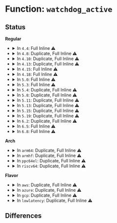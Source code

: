 # Function: <code>watchdog_active</code>

## Status
<b>Regular</b>
<ul>
<li>
<details>
<summary>In <code>4.4</code>: Full Inline ⚠️</summary>

**Collision:** Unique Static

**Inline:** Full

**Transformation:** False

**Instances:**

```
In drivers/watchdog/watchdog_dev.c (ffffffff8168aeab)
Location: include/linux/watchdog.h:107
Inline: True
Inline callers:
  - drivers/watchdog/watchdog_dev.c:watchdog_ping
  - drivers/watchdog/watchdog_dev.c:watchdog_start
  - drivers/watchdog/watchdog_dev.c:watchdog_stop
```
</details>
</li>
<li>
<details>
<summary>In <code>4.8</code>: Duplicate, Full Inline ⚠️</summary>

**Collision:** Static Duplication

**Inline:** Full

**Transformation:** False

**Instances:**

```
In drivers/watchdog/watchdog_core.c (ffffffff816eb7a2)
Location: include/linux/watchdog.h:120
Inline: True
Inline callers:
  - drivers/watchdog/watchdog_core.c:watchdog_reboot_notifier
```
```
In drivers/watchdog/watchdog_dev.c (ffffffff816ec4b7)
Location: include/linux/watchdog.h:120
Inline: True
Inline callers:
  - drivers/watchdog/watchdog_dev.c:watchdog_release
  - drivers/watchdog/watchdog_dev.c:watchdog_release
  - drivers/watchdog/watchdog_dev.c:watchdog_ioctl
  - drivers/watchdog/watchdog_dev.c:watchdog_ioctl
  - drivers/watchdog/watchdog_dev.c:watchdog_start
  - drivers/watchdog/watchdog_dev.c:watchdog_start
  - drivers/watchdog/watchdog_dev.c:watchdog_start
  - drivers/watchdog/watchdog_dev.c:watchdog_ping_work
  - drivers/watchdog/watchdog_dev.c:watchdog_ping
  - drivers/watchdog/watchdog_dev.c:__watchdog_ping
  - drivers/watchdog/watchdog_dev.c:__watchdog_ping
  - drivers/watchdog/watchdog_dev.c:watchdog_next_keepalive
```
</details>
</li>
<li>
<details>
<summary>In <code>4.10</code>: Duplicate, Full Inline ⚠️</summary>

**Collision:** Static Duplication

**Inline:** Full

**Transformation:** False

**Instances:**

```
In drivers/watchdog/watchdog_core.c (ffffffff8171c6c2)
Location: include/linux/watchdog.h:127
Inline: True
Inline callers:
  - drivers/watchdog/watchdog_core.c:watchdog_reboot_notifier
```
```
In drivers/watchdog/watchdog_dev.c (ffffffff8171d4aa)
Location: include/linux/watchdog.h:127
Inline: True
Inline callers:
  - drivers/watchdog/watchdog_dev.c:watchdog_release
  - drivers/watchdog/watchdog_dev.c:watchdog_release
  - drivers/watchdog/watchdog_dev.c:watchdog_ioctl
  - drivers/watchdog/watchdog_dev.c:watchdog_ioctl
  - drivers/watchdog/watchdog_dev.c:watchdog_start
  - drivers/watchdog/watchdog_dev.c:watchdog_start
  - drivers/watchdog/watchdog_dev.c:watchdog_start
  - drivers/watchdog/watchdog_dev.c:watchdog_ping_work
  - drivers/watchdog/watchdog_dev.c:watchdog_ping
  - drivers/watchdog/watchdog_dev.c:__watchdog_ping
  - drivers/watchdog/watchdog_dev.c:__watchdog_ping
  - drivers/watchdog/watchdog_dev.c:watchdog_next_keepalive
```
</details>
</li>
<li>
<details>
<summary>In <code>4.13</code>: Duplicate, Full Inline ⚠️</summary>

**Collision:** Static Duplication

**Inline:** Full

**Transformation:** False

**Instances:**

```
In drivers/watchdog/watchdog_core.c (ffffffff81734952)
Location: include/linux/watchdog.h:128
Inline: True
Inline callers:
  - drivers/watchdog/watchdog_core.c:watchdog_reboot_notifier
```
```
In drivers/watchdog/watchdog_dev.c (ffffffff81735791)
Location: include/linux/watchdog.h:128
Inline: True
Inline callers:
  - drivers/watchdog/watchdog_dev.c:watchdog_cdev_unregister
  - drivers/watchdog/watchdog_dev.c:watchdog_release
  - drivers/watchdog/watchdog_dev.c:watchdog_release
  - drivers/watchdog/watchdog_dev.c:watchdog_ioctl
  - drivers/watchdog/watchdog_dev.c:watchdog_ioctl
  - drivers/watchdog/watchdog_dev.c:watchdog_start
  - drivers/watchdog/watchdog_dev.c:watchdog_start
  - drivers/watchdog/watchdog_dev.c:watchdog_start
  - drivers/watchdog/watchdog_dev.c:watchdog_ping_work
  - drivers/watchdog/watchdog_dev.c:watchdog_ping
  - drivers/watchdog/watchdog_dev.c:__watchdog_ping
  - drivers/watchdog/watchdog_dev.c:__watchdog_ping
  - drivers/watchdog/watchdog_dev.c:watchdog_next_keepalive
```
</details>
</li>
<li>
<details>
<summary>In <code>4.15</code>: Full Inline ⚠️</summary>

**Collision:** Unique Static

**Inline:** Full

**Transformation:** False

**Instances:**

```
In drivers/watchdog/watchdog_dev.c (ffffffff817a6b92)
Location: include/linux/watchdog.h:129
Inline: True
Inline callers:
  - drivers/watchdog/watchdog_dev.c:watchdog_reboot_notifier
  - drivers/watchdog/watchdog_dev.c:watchdog_cdev_unregister
  - drivers/watchdog/watchdog_dev.c:watchdog_release
  - drivers/watchdog/watchdog_dev.c:watchdog_release
  - drivers/watchdog/watchdog_dev.c:watchdog_ioctl
  - drivers/watchdog/watchdog_dev.c:watchdog_ioctl
  - drivers/watchdog/watchdog_dev.c:watchdog_start
  - drivers/watchdog/watchdog_dev.c:watchdog_start
  - drivers/watchdog/watchdog_dev.c:watchdog_start
  - drivers/watchdog/watchdog_dev.c:watchdog_ping_work
  - drivers/watchdog/watchdog_dev.c:watchdog_ping
  - drivers/watchdog/watchdog_dev.c:__watchdog_ping
  - drivers/watchdog/watchdog_dev.c:__watchdog_ping
  - drivers/watchdog/watchdog_dev.c:watchdog_next_keepalive
```
</details>
</li>
<li>
<details>
<summary>In <code>4.18</code>: Full Inline ⚠️</summary>

**Collision:** Unique Static

**Inline:** Full

**Transformation:** False

**Instances:**

```
In drivers/watchdog/watchdog_dev.c (ffffffff817ee612)
Location: include/linux/watchdog.h:129
Inline: True
Inline callers:
  - drivers/watchdog/watchdog_dev.c:watchdog_reboot_notifier
  - drivers/watchdog/watchdog_dev.c:watchdog_cdev_unregister
  - drivers/watchdog/watchdog_dev.c:watchdog_release
  - drivers/watchdog/watchdog_dev.c:watchdog_release
  - drivers/watchdog/watchdog_dev.c:watchdog_ioctl
  - drivers/watchdog/watchdog_dev.c:watchdog_ioctl
  - drivers/watchdog/watchdog_dev.c:watchdog_start
  - drivers/watchdog/watchdog_dev.c:watchdog_start
  - drivers/watchdog/watchdog_dev.c:watchdog_start
  - drivers/watchdog/watchdog_dev.c:watchdog_ping_work
  - drivers/watchdog/watchdog_dev.c:watchdog_ping
  - drivers/watchdog/watchdog_dev.c:__watchdog_ping
  - drivers/watchdog/watchdog_dev.c:__watchdog_ping
  - drivers/watchdog/watchdog_dev.c:watchdog_next_keepalive
```
</details>
</li>
<li>
<details>
<summary>In <code>5.0</code>: Full Inline ⚠️</summary>

**Collision:** Unique Static

**Inline:** Full

**Transformation:** False

**Instances:**

```
In drivers/watchdog/watchdog_dev.c (ffffffff8181a4e2)
Location: include/linux/watchdog.h:126
Inline: True
Inline callers:
  - drivers/watchdog/watchdog_dev.c:watchdog_reboot_notifier
  - drivers/watchdog/watchdog_dev.c:watchdog_cdev_unregister
  - drivers/watchdog/watchdog_dev.c:watchdog_release
  - drivers/watchdog/watchdog_dev.c:watchdog_release
  - drivers/watchdog/watchdog_dev.c:watchdog_ioctl
  - drivers/watchdog/watchdog_dev.c:watchdog_ioctl
  - drivers/watchdog/watchdog_dev.c:watchdog_start
  - drivers/watchdog/watchdog_dev.c:watchdog_start
  - drivers/watchdog/watchdog_dev.c:watchdog_start
  - drivers/watchdog/watchdog_dev.c:watchdog_ping_work
  - drivers/watchdog/watchdog_dev.c:watchdog_ping
  - drivers/watchdog/watchdog_dev.c:__watchdog_ping
  - drivers/watchdog/watchdog_dev.c:__watchdog_ping
  - drivers/watchdog/watchdog_dev.c:watchdog_next_keepalive
```
</details>
</li>
<li>
<details>
<summary>In <code>5.3</code>: Full Inline ⚠️</summary>

**Collision:** Unique Static

**Inline:** Full

**Transformation:** False

**Instances:**

```
In drivers/watchdog/watchdog_dev.c (ffffffff8185c6c2)
Location: include/linux/watchdog.h:126
Inline: True
Inline callers:
  - drivers/watchdog/watchdog_dev.c:watchdog_reboot_notifier
  - drivers/watchdog/watchdog_dev.c:watchdog_cdev_unregister
  - drivers/watchdog/watchdog_dev.c:watchdog_cdev_unregister
  - drivers/watchdog/watchdog_dev.c:watchdog_release
  - drivers/watchdog/watchdog_dev.c:watchdog_release
  - drivers/watchdog/watchdog_dev.c:watchdog_release
  - drivers/watchdog/watchdog_dev.c:watchdog_ioctl
  - drivers/watchdog/watchdog_dev.c:watchdog_ioctl
  - drivers/watchdog/watchdog_dev.c:watchdog_ioctl
  - drivers/watchdog/watchdog_dev.c:watchdog_start
  - drivers/watchdog/watchdog_dev.c:watchdog_start
  - drivers/watchdog/watchdog_dev.c:watchdog_start
  - drivers/watchdog/watchdog_dev.c:watchdog_ping_work
  - drivers/watchdog/watchdog_dev.c:watchdog_ping
  - drivers/watchdog/watchdog_dev.c:__watchdog_ping
  - drivers/watchdog/watchdog_dev.c:__watchdog_ping
  - drivers/watchdog/watchdog_dev.c:watchdog_next_keepalive
```
</details>
</li>
<li>
<details>
<summary>In <code>5.4</code>: Duplicate, Full Inline ⚠️</summary>

**Collision:** Static Duplication

**Inline:** Full

**Transformation:** False

**Instances:**

```
In drivers/watchdog/watchdog_core.c (ffffffff8188dc62)
Location: include/linux/watchdog.h:126
Inline: True
Inline callers:
  - drivers/watchdog/watchdog_core.c:watchdog_reboot_notifier
```
```
In drivers/watchdog/watchdog_dev.c (ffffffff8188edb2)
Location: include/linux/watchdog.h:126
Inline: True
Inline callers:
  - drivers/watchdog/watchdog_dev.c:watchdog_cdev_unregister
  - drivers/watchdog/watchdog_dev.c:watchdog_cdev_unregister
  - drivers/watchdog/watchdog_dev.c:watchdog_release
  - drivers/watchdog/watchdog_dev.c:watchdog_release
  - drivers/watchdog/watchdog_dev.c:watchdog_release
  - drivers/watchdog/watchdog_dev.c:watchdog_ioctl
  - drivers/watchdog/watchdog_dev.c:watchdog_ioctl
  - drivers/watchdog/watchdog_dev.c:watchdog_ioctl
  - drivers/watchdog/watchdog_dev.c:watchdog_start
  - drivers/watchdog/watchdog_dev.c:watchdog_start
  - drivers/watchdog/watchdog_dev.c:watchdog_start
  - drivers/watchdog/watchdog_dev.c:watchdog_ping_work
  - drivers/watchdog/watchdog_dev.c:watchdog_ping
  - drivers/watchdog/watchdog_dev.c:__watchdog_ping
  - drivers/watchdog/watchdog_dev.c:__watchdog_ping
  - drivers/watchdog/watchdog_dev.c:watchdog_next_keepalive
```
</details>
</li>
<li>
<details>
<summary>In <code>5.8</code>: Duplicate, Full Inline ⚠️</summary>

**Collision:** Static Duplication

**Inline:** Full

**Transformation:** False

**Instances:**

```
In drivers/watchdog/watchdog_core.c (ffffffff8195c812)
Location: include/linux/watchdog.h:126
Inline: True
Inline callers:
  - drivers/watchdog/watchdog_core.c:watchdog_reboot_notifier
```
```
In drivers/watchdog/watchdog_dev.c (ffffffff8195da4e)
Location: include/linux/watchdog.h:126
Inline: True
Inline callers:
  - drivers/watchdog/watchdog_dev.c:watchdog_cdev_unregister
  - drivers/watchdog/watchdog_dev.c:watchdog_cdev_unregister
  - drivers/watchdog/watchdog_dev.c:watchdog_release
  - drivers/watchdog/watchdog_dev.c:watchdog_release
  - drivers/watchdog/watchdog_dev.c:watchdog_release
  - drivers/watchdog/watchdog_dev.c:watchdog_ioctl
  - drivers/watchdog/watchdog_dev.c:watchdog_ioctl
  - drivers/watchdog/watchdog_dev.c:watchdog_ioctl
  - drivers/watchdog/watchdog_dev.c:watchdog_start
  - drivers/watchdog/watchdog_dev.c:watchdog_start
  - drivers/watchdog/watchdog_dev.c:watchdog_start
  - drivers/watchdog/watchdog_dev.c:watchdog_ping_work
  - drivers/watchdog/watchdog_dev.c:watchdog_ping
  - drivers/watchdog/watchdog_dev.c:__watchdog_ping
  - drivers/watchdog/watchdog_dev.c:__watchdog_ping
  - drivers/watchdog/watchdog_dev.c:watchdog_next_keepalive
```
</details>
</li>
<li>
<details>
<summary>In <code>5.11</code>: Duplicate, Full Inline ⚠️</summary>

**Collision:** Static Duplication

**Inline:** Full

**Transformation:** False

**Instances:**

```
In drivers/watchdog/watchdog_core.c (ffffffff819632d2)
Location: include/linux/watchdog.h:126
Inline: True
Inline callers:
  - drivers/watchdog/watchdog_core.c:watchdog_reboot_notifier
```
```
In drivers/watchdog/watchdog_dev.c (ffffffff8196444e)
Location: include/linux/watchdog.h:126
Inline: True
Inline callers:
  - drivers/watchdog/watchdog_dev.c:watchdog_cdev_unregister
  - drivers/watchdog/watchdog_dev.c:watchdog_cdev_unregister
  - drivers/watchdog/watchdog_dev.c:watchdog_release
  - drivers/watchdog/watchdog_dev.c:watchdog_release
  - drivers/watchdog/watchdog_dev.c:watchdog_release
  - drivers/watchdog/watchdog_dev.c:watchdog_release
  - drivers/watchdog/watchdog_dev.c:watchdog_ioctl
  - drivers/watchdog/watchdog_dev.c:watchdog_ioctl
  - drivers/watchdog/watchdog_dev.c:watchdog_ioctl
  - drivers/watchdog/watchdog_dev.c:watchdog_start
  - drivers/watchdog/watchdog_dev.c:watchdog_start
  - drivers/watchdog/watchdog_dev.c:watchdog_start
  - drivers/watchdog/watchdog_dev.c:watchdog_ping_work
  - drivers/watchdog/watchdog_dev.c:watchdog_ping
  - drivers/watchdog/watchdog_dev.c:__watchdog_ping
  - drivers/watchdog/watchdog_dev.c:__watchdog_ping
  - drivers/watchdog/watchdog_dev.c:watchdog_next_keepalive
```
</details>
</li>
<li>
<details>
<summary>In <code>5.13</code>: Duplicate, Full Inline ⚠️</summary>

**Collision:** Static Duplication

**Inline:** Full

**Transformation:** False

**Instances:**

```
In drivers/watchdog/watchdog_core.c (ffffffff819476f2)
Location: include/linux/watchdog.h:126
Inline: True
Inline callers:
  - drivers/watchdog/watchdog_core.c:watchdog_reboot_notifier
```
```
In drivers/watchdog/watchdog_dev.c (ffffffff8194886e)
Location: include/linux/watchdog.h:126
Inline: True
Inline callers:
  - drivers/watchdog/watchdog_dev.c:watchdog_cdev_unregister
  - drivers/watchdog/watchdog_dev.c:watchdog_cdev_unregister
  - drivers/watchdog/watchdog_dev.c:watchdog_release
  - drivers/watchdog/watchdog_dev.c:watchdog_release
  - drivers/watchdog/watchdog_dev.c:watchdog_release
  - drivers/watchdog/watchdog_dev.c:watchdog_release
  - drivers/watchdog/watchdog_dev.c:watchdog_ioctl
  - drivers/watchdog/watchdog_dev.c:watchdog_ioctl
  - drivers/watchdog/watchdog_dev.c:watchdog_ioctl
  - drivers/watchdog/watchdog_dev.c:watchdog_start
  - drivers/watchdog/watchdog_dev.c:watchdog_start
  - drivers/watchdog/watchdog_dev.c:watchdog_start
  - drivers/watchdog/watchdog_dev.c:watchdog_ping_work
  - drivers/watchdog/watchdog_dev.c:watchdog_ping
  - drivers/watchdog/watchdog_dev.c:__watchdog_ping
  - drivers/watchdog/watchdog_dev.c:__watchdog_ping
  - drivers/watchdog/watchdog_dev.c:watchdog_next_keepalive
```
</details>
</li>
<li>
<details>
<summary>In <code>5.15</code>: Duplicate, Full Inline ⚠️</summary>

**Collision:** Static Duplication

**Inline:** Full

**Transformation:** False

**Instances:**

```
In drivers/watchdog/watchdog_core.c (ffffffff819ec592)
Location: include/linux/watchdog.h:128
Inline: True
Inline callers:
  - drivers/watchdog/watchdog_core.c:watchdog_reboot_notifier
```
```
In drivers/watchdog/watchdog_dev.c (ffffffff819ed86e)
Location: include/linux/watchdog.h:128
Inline: True
Inline callers:
  - drivers/watchdog/watchdog_dev.c:watchdog_cdev_unregister
  - drivers/watchdog/watchdog_dev.c:watchdog_cdev_unregister
  - drivers/watchdog/watchdog_dev.c:watchdog_release
  - drivers/watchdog/watchdog_dev.c:watchdog_release
  - drivers/watchdog/watchdog_dev.c:watchdog_release
  - drivers/watchdog/watchdog_dev.c:watchdog_release
  - drivers/watchdog/watchdog_dev.c:watchdog_ioctl
  - drivers/watchdog/watchdog_dev.c:watchdog_ioctl
  - drivers/watchdog/watchdog_dev.c:watchdog_ioctl
  - drivers/watchdog/watchdog_dev.c:watchdog_start
  - drivers/watchdog/watchdog_dev.c:watchdog_start
  - drivers/watchdog/watchdog_dev.c:watchdog_start
  - drivers/watchdog/watchdog_dev.c:watchdog_worker_should_ping
  - drivers/watchdog/watchdog_dev.c:watchdog_ping
  - drivers/watchdog/watchdog_dev.c:__watchdog_ping
  - drivers/watchdog/watchdog_dev.c:__watchdog_ping
  - drivers/watchdog/watchdog_dev.c:watchdog_next_keepalive
```
</details>
</li>
<li>
<details>
<summary>In <code>5.19</code>: Duplicate, Full Inline ⚠️</summary>

**Collision:** Static Duplication

**Inline:** Full

**Transformation:** False

**Instances:**

```
In drivers/watchdog/watchdog_core.c (ffffffff81b52c6c)
Location: include/linux/watchdog.h:128
Inline: True
Inline callers:
  - drivers/watchdog/watchdog_core.c:watchdog_reboot_notifier
```
```
In drivers/watchdog/watchdog_dev.c (ffffffff81b5418f)
Location: include/linux/watchdog.h:128
Inline: True
Inline callers:
  - drivers/watchdog/watchdog_dev.c:watchdog_cdev_unregister
  - drivers/watchdog/watchdog_dev.c:watchdog_release
  - drivers/watchdog/watchdog_dev.c:watchdog_release
  - drivers/watchdog/watchdog_dev.c:watchdog_release
  - drivers/watchdog/watchdog_dev.c:watchdog_ioctl
  - drivers/watchdog/watchdog_dev.c:watchdog_ioctl
  - drivers/watchdog/watchdog_dev.c:watchdog_stop
  - drivers/watchdog/watchdog_dev.c:watchdog_stop
  - drivers/watchdog/watchdog_dev.c:watchdog_stop
  - drivers/watchdog/watchdog_dev.c:watchdog_start
  - drivers/watchdog/watchdog_dev.c:watchdog_start
  - drivers/watchdog/watchdog_dev.c:watchdog_start
  - drivers/watchdog/watchdog_dev.c:watchdog_worker_should_ping
  - drivers/watchdog/watchdog_dev.c:watchdog_ping
  - drivers/watchdog/watchdog_dev.c:__watchdog_ping
  - drivers/watchdog/watchdog_dev.c:__watchdog_ping
  - drivers/watchdog/watchdog_dev.c:watchdog_next_keepalive
```
</details>
</li>
<li>
<details>
<summary>In <code>6.2</code>: Duplicate, Full Inline ⚠️</summary>

**Collision:** Static Duplication

**Inline:** Full

**Transformation:** False

**Instances:**

```
In drivers/watchdog/watchdog_core.c (ffffffff81ceb30c)
Location: include/linux/watchdog.h:128
Inline: True
Inline callers:
  - drivers/watchdog/watchdog_core.c:watchdog_reboot_notifier
```
```
In drivers/watchdog/watchdog_dev.c (ffffffff81cec5ff)
Location: include/linux/watchdog.h:128
Inline: True
Inline callers:
  - drivers/watchdog/watchdog_dev.c:watchdog_cdev_unregister
  - drivers/watchdog/watchdog_dev.c:watchdog_release
  - drivers/watchdog/watchdog_dev.c:watchdog_stop
  - drivers/watchdog/watchdog_dev.c:watchdog_start
  - drivers/watchdog/watchdog_dev.c:watchdog_worker_should_ping
  - drivers/watchdog/watchdog_dev.c:watchdog_ping
  - drivers/watchdog/watchdog_dev.c:watchdog_update_worker
  - drivers/watchdog/watchdog_dev.c:watchdog_update_worker
  - drivers/watchdog/watchdog_dev.c:watchdog_update_worker
```
</details>
</li>
<li>
<details>
<summary>In <code>6.5</code>: Full Inline ⚠️</summary>

**Collision:** Unique Static

**Inline:** Full

**Transformation:** False

**Instances:**

```
In drivers/watchdog/watchdog_dev.c (ffffffff81d5531f)
Location: include/linux/watchdog.h:128
Inline: True
Inline callers:
  - drivers/watchdog/watchdog_dev.c:watchdog_cdev_unregister
  - drivers/watchdog/watchdog_dev.c:watchdog_release
  - drivers/watchdog/watchdog_dev.c:watchdog_stop
  - drivers/watchdog/watchdog_dev.c:watchdog_start
  - drivers/watchdog/watchdog_dev.c:watchdog_worker_should_ping
  - drivers/watchdog/watchdog_dev.c:watchdog_update_worker
  - drivers/watchdog/watchdog_dev.c:watchdog_update_worker
  - drivers/watchdog/watchdog_dev.c:watchdog_update_worker
```
</details>
</li>
<li>
<details>
<summary>In <code>6.8</code>: Full Inline ⚠️</summary>

**Collision:** Unique Static

**Inline:** Full

**Transformation:** False

**Instances:**

```
In drivers/watchdog/watchdog_dev.c (ffffffff81e0c1ef)
Location: include/linux/watchdog.h:128
Inline: True
Inline callers:
  - drivers/watchdog/watchdog_dev.c:watchdog_cdev_unregister
  - drivers/watchdog/watchdog_dev.c:watchdog_release
  - drivers/watchdog/watchdog_dev.c:watchdog_stop
  - drivers/watchdog/watchdog_dev.c:watchdog_start
  - drivers/watchdog/watchdog_dev.c:watchdog_worker_should_ping
  - drivers/watchdog/watchdog_dev.c:watchdog_update_worker
  - drivers/watchdog/watchdog_dev.c:watchdog_update_worker
  - drivers/watchdog/watchdog_dev.c:watchdog_update_worker
```
</details>
</li>
</ul>
<b>Arch</b>
<ul>
<li>
<details>
<summary>In <code>arm64</code>: Duplicate, Full Inline ⚠️</summary>

**Collision:** Static Duplication

**Inline:** Full

**Transformation:** False

**Instances:**

```
In drivers/watchdog/watchdog_core.c (ffff800010ade5d8)
Location: include/linux/watchdog.h:126
Inline: True
Inline callers:
  - drivers/watchdog/watchdog_core.c:watchdog_reboot_notifier
```
```
In drivers/watchdog/watchdog_dev.c (ffff800010adfcbc)
Location: include/linux/watchdog.h:126
Inline: True
Inline callers:
  - drivers/watchdog/watchdog_dev.c:watchdog_cdev_unregister
  - drivers/watchdog/watchdog_dev.c:watchdog_release
  - drivers/watchdog/watchdog_dev.c:watchdog_release
  - drivers/watchdog/watchdog_dev.c:watchdog_start
  - drivers/watchdog/watchdog_dev.c:watchdog_start
  - drivers/watchdog/watchdog_dev.c:watchdog_start
  - drivers/watchdog/watchdog_dev.c:watchdog_ping_work
  - drivers/watchdog/watchdog_dev.c:watchdog_ping
  - drivers/watchdog/watchdog_dev.c:__watchdog_ping
  - drivers/watchdog/watchdog_dev.c:__watchdog_ping
  - drivers/watchdog/watchdog_dev.c:watchdog_next_keepalive
```
</details>
</li>
<li>
<details>
<summary>In <code>armhf</code>: Duplicate, Full Inline ⚠️</summary>

**Collision:** Static Duplication

**Inline:** Full

**Transformation:** False

**Instances:**

```
In drivers/watchdog/watchdog_core.c (c0bc01a0)
Location: include/linux/watchdog.h:126
Inline: True
Inline callers:
  - drivers/watchdog/watchdog_core.c:watchdog_reboot_notifier
```
```
In drivers/watchdog/watchdog_dev.c (c0bc1634)
Location: include/linux/watchdog.h:126
Inline: True
Inline callers:
  - drivers/watchdog/watchdog_dev.c:watchdog_cdev_unregister
  - drivers/watchdog/watchdog_dev.c:watchdog_release
  - drivers/watchdog/watchdog_dev.c:watchdog_release
  - drivers/watchdog/watchdog_dev.c:watchdog_ioctl
  - drivers/watchdog/watchdog_dev.c:watchdog_ioctl
  - drivers/watchdog/watchdog_dev.c:watchdog_start
  - drivers/watchdog/watchdog_dev.c:watchdog_start
  - drivers/watchdog/watchdog_dev.c:watchdog_start
  - drivers/watchdog/watchdog_dev.c:watchdog_ping_work
  - drivers/watchdog/watchdog_dev.c:watchdog_ping
  - drivers/watchdog/watchdog_dev.c:__watchdog_ping
  - drivers/watchdog/watchdog_dev.c:__watchdog_ping
  - drivers/watchdog/watchdog_dev.c:watchdog_next_keepalive
```
```
In drivers/watchdog/npcm_wdt.c (c0bc26a8)
Location: include/linux/watchdog.h:126
Inline: True
Inline callers:
  - drivers/watchdog/npcm_wdt.c:npcm_wdt_set_timeout
```
</details>
</li>
<li>
<details>
<summary>In <code>ppc64el</code>: Duplicate, Full Inline ⚠️</summary>

**Collision:** Static Duplication

**Inline:** Full

**Transformation:** False

**Instances:**

```
In drivers/watchdog/watchdog_core.c (c000000000bc5ef0)
Location: include/linux/watchdog.h:126
Inline: True
Inline callers:
  - drivers/watchdog/watchdog_core.c:watchdog_reboot_notifier
```
```
In drivers/watchdog/watchdog_dev.c (c000000000bc7b88)
Location: include/linux/watchdog.h:126
Inline: True
Inline callers:
  - drivers/watchdog/watchdog_dev.c:watchdog_cdev_unregister
  - drivers/watchdog/watchdog_dev.c:watchdog_cdev_unregister
  - drivers/watchdog/watchdog_dev.c:watchdog_release
  - drivers/watchdog/watchdog_dev.c:watchdog_release
  - drivers/watchdog/watchdog_dev.c:watchdog_release
  - drivers/watchdog/watchdog_dev.c:watchdog_ioctl
  - drivers/watchdog/watchdog_dev.c:watchdog_ioctl
  - drivers/watchdog/watchdog_dev.c:watchdog_ioctl
  - drivers/watchdog/watchdog_dev.c:watchdog_start
  - drivers/watchdog/watchdog_dev.c:watchdog_start
  - drivers/watchdog/watchdog_dev.c:watchdog_start
  - drivers/watchdog/watchdog_dev.c:watchdog_ping_work
  - drivers/watchdog/watchdog_dev.c:watchdog_ping
  - drivers/watchdog/watchdog_dev.c:__watchdog_ping
  - drivers/watchdog/watchdog_dev.c:__watchdog_ping
  - drivers/watchdog/watchdog_dev.c:watchdog_next_keepalive
```
</details>
</li>
<li>
<details>
<summary>In <code>riscv64</code>: Duplicate, Full Inline ⚠️</summary>

**Collision:** Static Duplication

**Inline:** Full

**Transformation:** False

**Instances:**

```
In drivers/watchdog/watchdog_core.c (ffffffe0006d6794)
Location: include/linux/watchdog.h:126
Inline: True
Inline callers:
  - drivers/watchdog/watchdog_core.c:watchdog_reboot_notifier
```
```
In drivers/watchdog/watchdog_dev.c (ffffffe0006d77c6)
Location: include/linux/watchdog.h:126
Inline: True
Inline callers:
  - drivers/watchdog/watchdog_dev.c:watchdog_cdev_unregister
  - drivers/watchdog/watchdog_dev.c:watchdog_release
  - drivers/watchdog/watchdog_dev.c:watchdog_release
  - drivers/watchdog/watchdog_dev.c:watchdog_ioctl
  - drivers/watchdog/watchdog_dev.c:watchdog_ioctl
  - drivers/watchdog/watchdog_dev.c:watchdog_start
  - drivers/watchdog/watchdog_dev.c:watchdog_start
  - drivers/watchdog/watchdog_dev.c:watchdog_start
  - drivers/watchdog/watchdog_dev.c:watchdog_ping_work
  - drivers/watchdog/watchdog_dev.c:watchdog_ping
  - drivers/watchdog/watchdog_dev.c:__watchdog_ping
  - drivers/watchdog/watchdog_dev.c:__watchdog_ping
  - drivers/watchdog/watchdog_dev.c:watchdog_next_keepalive
```
</details>
</li>
</ul>
<b>Flavor</b>
<ul>
<li>
<details>
<summary>In <code>aws</code>: Duplicate, Full Inline ⚠️</summary>

**Collision:** Static Duplication

**Inline:** Full

**Transformation:** False

**Instances:**

```
In drivers/watchdog/watchdog_core.c (ffffffff81833ae2)
Location: include/linux/watchdog.h:126
Inline: True
Inline callers:
  - drivers/watchdog/watchdog_core.c:watchdog_reboot_notifier
```
```
In drivers/watchdog/watchdog_dev.c (ffffffff81834c32)
Location: include/linux/watchdog.h:126
Inline: True
Inline callers:
  - drivers/watchdog/watchdog_dev.c:watchdog_cdev_unregister
  - drivers/watchdog/watchdog_dev.c:watchdog_cdev_unregister
  - drivers/watchdog/watchdog_dev.c:watchdog_release
  - drivers/watchdog/watchdog_dev.c:watchdog_release
  - drivers/watchdog/watchdog_dev.c:watchdog_release
  - drivers/watchdog/watchdog_dev.c:watchdog_ioctl
  - drivers/watchdog/watchdog_dev.c:watchdog_ioctl
  - drivers/watchdog/watchdog_dev.c:watchdog_ioctl
  - drivers/watchdog/watchdog_dev.c:watchdog_start
  - drivers/watchdog/watchdog_dev.c:watchdog_start
  - drivers/watchdog/watchdog_dev.c:watchdog_start
  - drivers/watchdog/watchdog_dev.c:watchdog_ping_work
  - drivers/watchdog/watchdog_dev.c:watchdog_ping
  - drivers/watchdog/watchdog_dev.c:__watchdog_ping
  - drivers/watchdog/watchdog_dev.c:__watchdog_ping
  - drivers/watchdog/watchdog_dev.c:watchdog_next_keepalive
```
</details>
</li>
<li>
<details>
<summary>In <code>azure</code>: Duplicate, Full Inline ⚠️</summary>

**Collision:** Static Duplication

**Inline:** Full

**Transformation:** False

**Instances:**

```
In drivers/watchdog/watchdog_core.c (ffffffff817fb172)
Location: include/linux/watchdog.h:126
Inline: True
Inline callers:
  - drivers/watchdog/watchdog_core.c:watchdog_reboot_notifier
```
```
In drivers/watchdog/watchdog_dev.c (ffffffff817fc2c2)
Location: include/linux/watchdog.h:126
Inline: True
Inline callers:
  - drivers/watchdog/watchdog_dev.c:watchdog_cdev_unregister
  - drivers/watchdog/watchdog_dev.c:watchdog_cdev_unregister
  - drivers/watchdog/watchdog_dev.c:watchdog_release
  - drivers/watchdog/watchdog_dev.c:watchdog_release
  - drivers/watchdog/watchdog_dev.c:watchdog_release
  - drivers/watchdog/watchdog_dev.c:watchdog_ioctl
  - drivers/watchdog/watchdog_dev.c:watchdog_ioctl
  - drivers/watchdog/watchdog_dev.c:watchdog_ioctl
  - drivers/watchdog/watchdog_dev.c:watchdog_start
  - drivers/watchdog/watchdog_dev.c:watchdog_start
  - drivers/watchdog/watchdog_dev.c:watchdog_start
  - drivers/watchdog/watchdog_dev.c:watchdog_ping_work
  - drivers/watchdog/watchdog_dev.c:watchdog_ping
  - drivers/watchdog/watchdog_dev.c:__watchdog_ping
  - drivers/watchdog/watchdog_dev.c:__watchdog_ping
  - drivers/watchdog/watchdog_dev.c:watchdog_next_keepalive
```
</details>
</li>
<li>
<details>
<summary>In <code>gcp</code>: Duplicate, Full Inline ⚠️</summary>

**Collision:** Static Duplication

**Inline:** Full

**Transformation:** False

**Instances:**

```
In drivers/watchdog/watchdog_core.c (ffffffff81883112)
Location: include/linux/watchdog.h:126
Inline: True
Inline callers:
  - drivers/watchdog/watchdog_core.c:watchdog_reboot_notifier
```
```
In drivers/watchdog/watchdog_dev.c (ffffffff81884262)
Location: include/linux/watchdog.h:126
Inline: True
Inline callers:
  - drivers/watchdog/watchdog_dev.c:watchdog_cdev_unregister
  - drivers/watchdog/watchdog_dev.c:watchdog_cdev_unregister
  - drivers/watchdog/watchdog_dev.c:watchdog_release
  - drivers/watchdog/watchdog_dev.c:watchdog_release
  - drivers/watchdog/watchdog_dev.c:watchdog_release
  - drivers/watchdog/watchdog_dev.c:watchdog_ioctl
  - drivers/watchdog/watchdog_dev.c:watchdog_ioctl
  - drivers/watchdog/watchdog_dev.c:watchdog_ioctl
  - drivers/watchdog/watchdog_dev.c:watchdog_start
  - drivers/watchdog/watchdog_dev.c:watchdog_start
  - drivers/watchdog/watchdog_dev.c:watchdog_start
  - drivers/watchdog/watchdog_dev.c:watchdog_ping_work
  - drivers/watchdog/watchdog_dev.c:watchdog_ping
  - drivers/watchdog/watchdog_dev.c:__watchdog_ping
  - drivers/watchdog/watchdog_dev.c:__watchdog_ping
  - drivers/watchdog/watchdog_dev.c:watchdog_next_keepalive
```
</details>
</li>
<li>
<details>
<summary>In <code>lowlatency</code>: Duplicate, Full Inline ⚠️</summary>

**Collision:** Static Duplication

**Inline:** Full

**Transformation:** False

**Instances:**

```
In drivers/watchdog/watchdog_core.c (ffffffff8189ebd2)
Location: include/linux/watchdog.h:126
Inline: True
Inline callers:
  - drivers/watchdog/watchdog_core.c:watchdog_reboot_notifier
```
```
In drivers/watchdog/watchdog_dev.c (ffffffff8189fd22)
Location: include/linux/watchdog.h:126
Inline: True
Inline callers:
  - drivers/watchdog/watchdog_dev.c:watchdog_cdev_unregister
  - drivers/watchdog/watchdog_dev.c:watchdog_cdev_unregister
  - drivers/watchdog/watchdog_dev.c:watchdog_release
  - drivers/watchdog/watchdog_dev.c:watchdog_release
  - drivers/watchdog/watchdog_dev.c:watchdog_release
  - drivers/watchdog/watchdog_dev.c:watchdog_ioctl
  - drivers/watchdog/watchdog_dev.c:watchdog_ioctl
  - drivers/watchdog/watchdog_dev.c:watchdog_ioctl
  - drivers/watchdog/watchdog_dev.c:watchdog_start
  - drivers/watchdog/watchdog_dev.c:watchdog_start
  - drivers/watchdog/watchdog_dev.c:watchdog_start
  - drivers/watchdog/watchdog_dev.c:watchdog_ping_work
  - drivers/watchdog/watchdog_dev.c:watchdog_ping
  - drivers/watchdog/watchdog_dev.c:__watchdog_ping
  - drivers/watchdog/watchdog_dev.c:__watchdog_ping
  - drivers/watchdog/watchdog_dev.c:watchdog_next_keepalive
```
</details>
</li>
</ul>

## Differences
